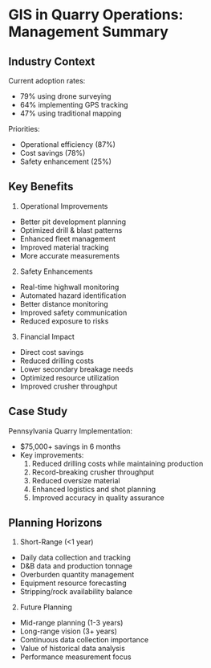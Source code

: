 # GIS in Quarry Operations: Management Summary

## Industry Context

Current adoption rates:
- 79% using drone surveying
- 64% implementing GPS tracking
- 47% using traditional mapping

Priorities:
- Operational efficiency (87%)
- Cost savings (78%)
- Safety enhancement (25%)

## Key Benefits

1. Operational Improvements
- Better pit development planning
- Optimized drill & blast patterns
- Enhanced fleet management
- Improved material tracking
- More accurate measurements

2. Safety Enhancements
- Real-time highwall monitoring
- Automated hazard identification
- Better distance monitoring
- Improved safety communication
- Reduced exposure to risks

3. Financial Impact
- Direct cost savings
- Reduced drilling costs
- Lower secondary breakage needs
- Optimized resource utilization
- Improved crusher throughput

## Case Study

Pennsylvania Quarry Implementation:
- $75,000+ savings in 6 months
- Key improvements:
  1. Reduced drilling costs while maintaining production
  2. Record-breaking crusher throughput
  3. Reduced oversize material
  4. Enhanced logistics and shot planning
  5. Improved accuracy in quality assurance

## Planning Horizons

1. Short-Range (<1 year)
- Daily data collection and tracking
- D&B data and production tonnage
- Overburden quantity management
- Equipment resource forecasting
- Stripping/rock availability balance

2. Future Planning
- Mid-range planning (1-3 years)
- Long-range vision (3+ years)
- Continuous data collection importance
- Value of historical data analysis
- Performance measurement focus